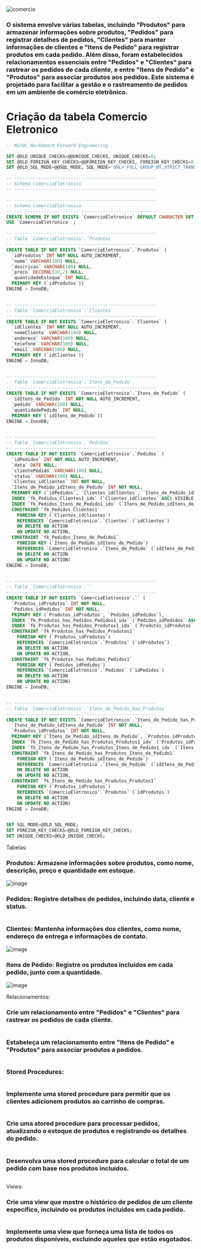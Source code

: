    ![comercio](https://github.com/AndreFelipefer/COMERCIO_ELETRONICO/assets/129207232/3b9c9345-c416-4f29-a46c-cc91ab04e8a1) 
### O sistema envolve várias tabelas, incluindo "Produtos" para armazenar informações sobre produtos, "Pedidos" para registrar detalhes de pedidos, "Clientes" para manter informações de clientes e "Itens de Pedido" para registrar produtos em cada pedido. Além disso, foram estabelecidos relacionamentos essenciais entre "Pedidos" e "Clientes" para rastrear os pedidos de cada cliente, e entre "Itens de Pedido" e "Produtos" para associar produtos aos pedidos. Este sistema é projetado para facilitar a gestão e o rastreamento de pedidos em um ambiente de comércio eletrônico.

# Criação da tabela Comercio Eletronico 
```SQL
-- MySQL Workbench Forward Engineering

SET @OLD_UNIQUE_CHECKS=@@UNIQUE_CHECKS, UNIQUE_CHECKS=0;
SET @OLD_FOREIGN_KEY_CHECKS=@@FOREIGN_KEY_CHECKS, FOREIGN_KEY_CHECKS=0;
SET @OLD_SQL_MODE=@@SQL_MODE, SQL_MODE='ONLY_FULL_GROUP_BY,STRICT_TRANS_TABLES,NO_ZERO_IN_DATE,NO_ZERO_DATE,ERROR_FOR_DIVISION_BY_ZERO,NO_ENGINE_SUBSTITUTION';

-- -----------------------------------------------------
-- Schema ComercioEletronico
-- -----------------------------------------------------

-- -----------------------------------------------------
-- Schema ComercioEletronico
-- -----------------------------------------------------
CREATE SCHEMA IF NOT EXISTS `ComercioEletronico` DEFAULT CHARACTER SET utf8 ;
USE `ComercioEletronico` ;

-- -----------------------------------------------------
-- Table `ComercioEletronico`.`Produtos`
-- -----------------------------------------------------
CREATE TABLE IF NOT EXISTS `ComercioEletronico`.`Produtos` (
  `idProdutos` INT NOT NULL AUTO_INCREMENT,
  `nome` VARCHAR(100) NULL,
  `descricao` VARCHAR(100) NULL,
  `preco` DECIMAL(10,2) NULL,
  `quantidadeEstoque` INT NULL,
  PRIMARY KEY (`idProdutos`))
ENGINE = InnoDB;


-- -----------------------------------------------------
-- Table `ComercioEletronico`.`Clientes`
-- -----------------------------------------------------
CREATE TABLE IF NOT EXISTS `ComercioEletronico`.`Clientes` (
  `idClientes` INT NOT NULL AUTO_INCREMENT,
  `nomeCliente` VARCHAR(100) NULL,
  `endereco` VARCHAR(100) NULL,
  `telefone` VARCHAR(100) NULL,
  `email` VARCHAR(100) NULL,
  PRIMARY KEY (`idClientes`))
ENGINE = InnoDB;


-- -----------------------------------------------------
-- Table `ComercioEletronico`.`Itens_de_Pedido`
-- -----------------------------------------------------
CREATE TABLE IF NOT EXISTS `ComercioEletronico`.`Itens_de_Pedido` (
  `idItens_de_Pedido` INT NOT NULL AUTO_INCREMENT,
  `pedido` VARCHAR(100) NULL,
  `quantidadePedido` INT NULL,
  PRIMARY KEY (`idItens_de_Pedido`))
ENGINE = InnoDB;


-- -----------------------------------------------------
-- Table `ComercioEletronico`.`Pedidos`
-- -----------------------------------------------------
CREATE TABLE IF NOT EXISTS `ComercioEletronico`.`Pedidos` (
  `idPedidos` INT NOT NULL AUTO_INCREMENT,
  `data` DATE NULL,
  `clientePedido` VARCHAR(100) NULL,
  `status` VARCHAR(100) NULL,
  `Clientes_idClientes` INT NOT NULL,
  `Itens_de_Pedido_idItens_de_Pedido` INT NOT NULL,
  PRIMARY KEY (`idPedidos`, `Clientes_idClientes`, `Itens_de_Pedido_idItens_de_Pedido`),
  INDEX `fk_Pedidos_Clientes1_idx` (`Clientes_idClientes` ASC) VISIBLE,
  INDEX `fk_Pedidos_Itens_de_Pedido1_idx` (`Itens_de_Pedido_idItens_de_Pedido` ASC) VISIBLE,
  CONSTRAINT `fk_Pedidos_Clientes1`
    FOREIGN KEY (`Clientes_idClientes`)
    REFERENCES `ComercioEletronico`.`Clientes` (`idClientes`)
    ON DELETE NO ACTION
    ON UPDATE NO ACTION,
  CONSTRAINT `fk_Pedidos_Itens_de_Pedido1`
    FOREIGN KEY (`Itens_de_Pedido_idItens_de_Pedido`)
    REFERENCES `ComercioEletronico`.`Itens_de_Pedido` (`idItens_de_Pedido`)
    ON DELETE NO ACTION
    ON UPDATE NO ACTION)
ENGINE = InnoDB;


-- -----------------------------------------------------
-- Table `ComercioEletronico`.``
-- -----------------------------------------------------
CREATE TABLE IF NOT EXISTS `ComercioEletronico`.`` (
  `Produtos_idProdutos` INT NOT NULL,
  `Pedidos_idPedidos` INT NOT NULL,
  PRIMARY KEY (`Produtos_idProdutos`, `Pedidos_idPedidos`),
  INDEX `fk_Produtos_has_Pedidos_Pedidos1_idx` (`Pedidos_idPedidos` ASC) VISIBLE,
  INDEX `fk_Produtos_has_Pedidos_Produtos1_idx` (`Produtos_idProdutos` ASC) VISIBLE,
  CONSTRAINT `fk_Produtos_has_Pedidos_Produtos1`
    FOREIGN KEY (`Produtos_idProdutos`)
    REFERENCES `ComercioEletronico`.`Produtos` (`idProdutos`)
    ON DELETE NO ACTION
    ON UPDATE NO ACTION,
  CONSTRAINT `fk_Produtos_has_Pedidos_Pedidos1`
    FOREIGN KEY (`Pedidos_idPedidos`)
    REFERENCES `ComercioEletronico`.`Pedidos` (`idPedidos`)
    ON DELETE NO ACTION
    ON UPDATE NO ACTION)
ENGINE = InnoDB;


-- -----------------------------------------------------
-- Table `ComercioEletronico`.`Itens_de_Pedido_has_Produtos`
-- -----------------------------------------------------
CREATE TABLE IF NOT EXISTS `ComercioEletronico`.`Itens_de_Pedido_has_Produtos` (
  `Itens_de_Pedido_idItens_de_Pedido` INT NOT NULL,
  `Produtos_idProdutos` INT NOT NULL,
  PRIMARY KEY (`Itens_de_Pedido_idItens_de_Pedido`, `Produtos_idProdutos`),
  INDEX `fk_Itens_de_Pedido_has_Produtos_Produtos1_idx` (`Produtos_idProdutos` ASC) VISIBLE,
  INDEX `fk_Itens_de_Pedido_has_Produtos_Itens_de_Pedido1_idx` (`Itens_de_Pedido_idItens_de_Pedido` ASC) VISIBLE,
  CONSTRAINT `fk_Itens_de_Pedido_has_Produtos_Itens_de_Pedido1`
    FOREIGN KEY (`Itens_de_Pedido_idItens_de_Pedido`)
    REFERENCES `ComercioEletronico`.`Itens_de_Pedido` (`idItens_de_Pedido`)
    ON DELETE NO ACTION
    ON UPDATE NO ACTION,
  CONSTRAINT `fk_Itens_de_Pedido_has_Produtos_Produtos1`
    FOREIGN KEY (`Produtos_idProdutos`)
    REFERENCES `ComercioEletronico`.`Produtos` (`idProdutos`)
    ON DELETE NO ACTION
    ON UPDATE NO ACTION)
ENGINE = InnoDB;


SET SQL_MODE=@OLD_SQL_MODE;
SET FOREIGN_KEY_CHECKS=@OLD_FOREIGN_KEY_CHECKS;
SET UNIQUE_CHECKS=@OLD_UNIQUE_CHECKS;

```

Tabelas:

### Produtos: Armazene informações sobre produtos, como nome, descrição, preço e quantidade em estoque.
![image](https://github.com/AndreFelipefer/ComercioEletronico/assets/129207232/8b00bde9-5722-4c6c-841d-832107a058ac)


### Pedidos: Registre detalhes de pedidos, incluindo data, cliente e status.
```SQL

```

### Clientes: Mantenha informações dos clientes, como nome, endereço de entrega e informações de contato.
![image](https://github.com/AndreFelipefer/ComercioEletronico/assets/129207232/50ccab56-2c01-4c55-80ae-71f4a0c0e69f)


### Itens de Pedido: Registre os produtos incluídos em cada pedido, junto com a quantidade.
![image](https://github.com/AndreFelipefer/ComercioEletronico/assets/129207232/f65d61a0-5776-4170-a79b-2ad6d703d7f4)


Relacionamentos:

### Crie um relacionamento entre "Pedidos" e "Clientes" para rastrear os pedidos de cada cliente.
```SQL

```

### Estabeleça um relacionamento entre "Itens de Pedido" e "Produtos" para associar produtos a pedidos.
```SQL

```

### Stored Procedures:
```SQL

```

### Implemente uma stored procedure para permitir que os clientes adicionem produtos ao carrinho de compras.
```SQL

```

### Crie uma stored procedure para processar pedidos, atualizando o estoque de produtos e registrando os detalhes do pedido.
```SQL

```

### Desenvolva uma stored procedure para calcular o total de um pedido com base nos produtos incluídos.
```SQL

```

Views:

### Crie uma view que mostre o histórico de pedidos de um cliente específico, incluindo os produtos incluídos em cada pedido.
```SQL

```

### Implemente uma view que forneça uma lista de todos os produtos disponíveis, excluindo aqueles que estão esgotados.
```SQL

```
